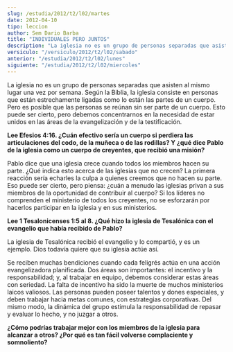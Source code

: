 ```yaml
---
slug: /estudia/2012/t2/l02/martes
date: 2012-04-10
tipo: leccion
author: Sem Dario Barba
title: "INDIVIDUALES PERO JUNTOS"
description: "La iglesia no es un grupo de personas separadas que asisten al mismo lugar una  vez por semana. Según la Biblia, la iglesia consiste en personas que están  estrechamente ligadas como lo están las partes de un cuerpo."
versiculo: "/versiculo/2012/t2/l02/sabado"
anterior: "/estudia/2012/t2/l02/lunes"
siguiente: "/estudia/2012/t2/l02/miercoles"
---
```


La iglesia no es un grupo de personas separadas que asisten al mismo lugar una vez por semana. Según la Biblia, la iglesia consiste en personas que están estrechamente ligadas como lo están las partes de un cuerpo. Pero es posible que las personas se reúnan sin ser parte de un cuerpo. Esto puede ser cierto, pero debemos concentrarnos en la necesidad de estar unidos en las áreas de la evangelización y de la testificación.

**Lee Efesios 4:16. ¿Cuán efectivo sería un cuerpo si perdiera las articulaciones del codo, de la muñeca o de las rodillas? Y ¿qué dice Pablo de la iglesia como un cuerpo de creyentes, que recibió una misión?**

Pablo dice que una iglesia crece cuando todos los miembros hacen su parte. ¿Qué indica esto acerca de las iglesias que no crecen? La primera reacción sería echarles la culpa a quienes creemos que no hacen su parte. Eso puede ser cierto, pero piensa: ¿cuán a menudo las iglesias privan a sus miembros de la oportunidad de contribuir al cuerpo? Si los líderes no comprenden el ministerio de todos los creyentes, no se esforzarán por hacerlos participar en la iglesia y en sus ministerios.

**Lee 1 Tesalonicenses 1:5 al 8. ¿Qué hizo la iglesia de Tesalónica con el evangelio que había recibido de Pablo?**

La iglesia de Tesalónica recibió el evangelio y lo compartió, y es un ejemplo. Dios todavía quiere que su iglesia actúe así.

Se reciben muchas bendiciones cuando cada feligrés actúa en una acción evangelizadora planificada. Dos áreas son importantes: el incentivo y la responsabilidad; y, al trabajar en equipo, debemos considerar estas áreas con seriedad. La falta de incentivo ha sido la muerte de muchos ministerios laicos valiosos. Las personas pueden poseer talentos y dones especiales, y deben trabajar hacia metas comunes, con estrategias corporativas. Del mismo modo, la dinámica del grupo estimula la responsabilidad de repasar y evaluar lo hecho, y no juzgar a otros.

**¿Cómo podrías trabajar mejor con los miembros de la iglesia para alcanzar a otros? ¿Por qué es tan fácil volverse complaciente y somnoliento?**

